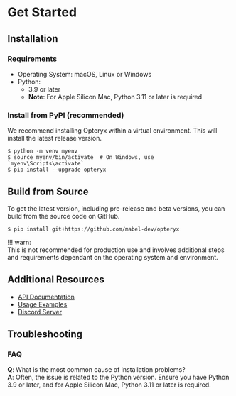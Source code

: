 # Get Started

## Installation

### Requirements

- Operating System: macOS, Linux or Windows
- Python:
    - 3.9 or later
    - **Note**: For Apple Silicon Mac, Python 3.11 or later is required

### Install from PyPI (recommended)

We recommend installing Opteryx within a virtual environment. This will install the latest release version.

~~~console
$ python -m venv myenv
$ source myenv/bin/activate  # On Windows, use `myenv\Scripts\activate`
$ pip install --upgrade opteryx
~~~

## Build from Source

To get the latest version, including pre-release and beta versions, you can build from the source code on GitHub.

~~~console
$ pip install git+https://github.com/mabel-dev/opteryx
~~~

!!! warn:  
    This is not recommended for production use and involves additional steps and requirements dependant on the operating system and environment.

## Additional Resources

- [API Documentation](../python-client/)
- [Usage Examples](https://github.com/mabel-dev/opteryx#examples)
- [Discord Server](https://discord.gg/qpv2tr989x)

## Troubleshooting

### FAQ

**Q**: What is the most common cause of installation problems?   
**A**: Often, the issue is related to the Python version. Ensure you have Python 3.9 or later, and for Apple Silicon Mac, Python 3.11 or later is required.